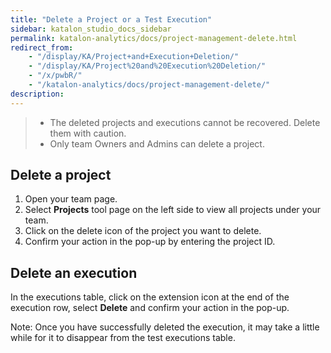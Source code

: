 ```yaml
---
title: "Delete a Project or a Test Execution" 
sidebar: katalon_studio_docs_sidebar
permalink: katalon-analytics/docs/project-management-delete.html 
redirect_from:
    - "/display/KA/Project+and+Execution+Deletion/"
    - "/display/KA/Project%20and%20Execution%20Deletion/"
    - "/x/pwbR/"
    - "/katalon-analytics/docs/project-management-delete/"
description: 
---
```


>* The deleted projects and executions cannot be recovered. Delete them with caution.
>* Only team Owners and Admins can delete a project.

## Delete a project

1. Open your team page.
2. Select **Projects** tool page on the left side to view all projects under your team.
3. Click on the delete icon of the project you want to delete.
4. Confirm your action in the pop-up by entering the project ID.

## Delete an execution

In the executions table, click on the extension icon at the end of the execution row, select **Delete** and confirm your action in the pop-up.

Note: Once you have successfully deleted the execution, it may take a little while for it to disappear from the test executions table.
